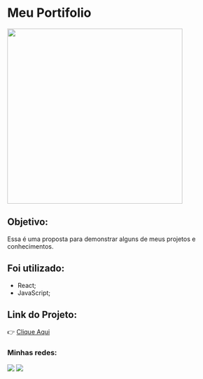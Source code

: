 # Meu Portifolio

<img src="https://uploaddeimagens.com.br/images/004/657/698/full/portifolio.png?1699322830" width="400" />

## Objetivo:

Essa é uma proposta para demonstrar alguns de meus projetos e conhecimentos.

## Foi utilizado:

- React;
- JavaScript;

## Link do Projeto:

👉 <a href="http://www.jvsilveira.dev.br/" target="_blank">Clique Aqui</a>

 ### Minhas redes: 

<div>
  <a href="https://www.linkedin.com/in/jose-silveira-ti/" target="_blank"><img src="https://img.shields.io/badge/-LinkedIn-%230077B5?style=for-the-badge&logo=linkedin&logoColor=white" target="_blank"></a> 
  <a href = "mailto:jvsilveira11@gmail.com"><img src="https://img.shields.io/badge/-Gmail-%23333?style=for-the-badge&logo=gmail&logoColor=white" target="_blank"></a>
</div>
